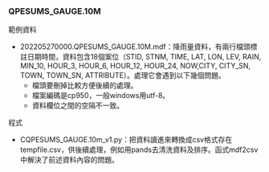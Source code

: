 ### QPESUMS_GAUGE.10M
範例資料
+ 202205270000.QPESUMS_GAUGE.10M.mdf：降雨量資料，有兩行檔頭標註日期時間，資料包含18個案位（STID, STNM, TIME, LAT, LON, LEV, RAIN, MIN_10, HOUR_3, HOUR_6, HOUR_12, HOUR_24, NOW,CITY, CITY_SN, TOWN, TOWN_SN, ATTRIBUTE）。處理它會遇到以下幾個問題。
  - 檔頭要刪掉比較方便後續的處理。
  - 檔案編碼是cp950，一般windows用utf-8。
  - 資料欄位之間的空隔不一致。

程式
+ CQPESUMS_GAUGE.10m_v1.py：把資料讀進來轉換成csv格式存在tempfile.csv，供後續處理，例如用pands去清洗資料及排序。函式mdf2csv中解決了前述資料內容的問題。
